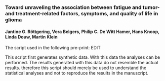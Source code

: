 ###  Toward unraveling the association between fatigue and tumor- and treatment-related factors, symptoms, and quality of life in glioma
#### Jantine G. Röttgering, Vera Belgers, Philip C. De Witt Hamer, Hans Knoop, Linda Douw, Martin Klein

The script used in the following pre-print: EDIT

This  script first generates synthetic data. With this data the analyses can be performed. The results generated with this data do not resemble the actual results. therefore this script should merely be used to understand the statistical analyses and not to reproduce the results in the manuscript.
